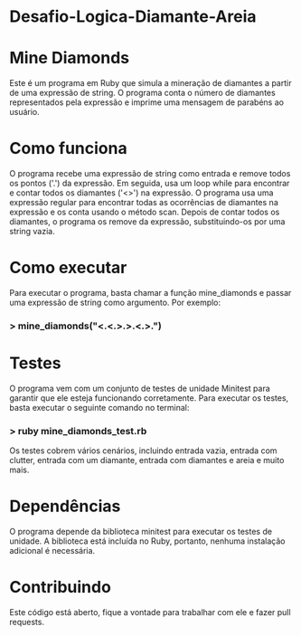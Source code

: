 # Desafio-Logica-Diamante-Areia

<h1> Mine Diamonds </h1>

Este é um programa em Ruby que simula a mineração de diamantes a partir de uma expressão de string. O programa conta o número de diamantes representados pela expressão e imprime uma mensagem de parabéns ao usuário.

<h1> Como funciona</h1>
O programa recebe uma expressão de string como entrada e remove todos os pontos ('.') da expressão. Em seguida, usa um loop while para encontrar e contar todos os diamantes ('<>') na expressão. O programa usa uma expressão regular para encontrar todas as ocorrências de diamantes na expressão e os conta usando o método scan. Depois de contar todos os diamantes, o programa os remove da expressão, substituindo-os por uma string vazia.

<h1> Como executar</h1>
Para executar o programa, basta chamar a função mine_diamonds e passar uma expressão de string como argumento. Por exemplo:

<h3>> mine_diamonds("<.<.>.>.<.>.")</h3>

<h1>Testes</h1>
O programa vem com um conjunto de testes de unidade Minitest para garantir que ele esteja funcionando corretamente. Para executar os testes, basta executar o seguinte comando no terminal:

<h3> > ruby mine_diamonds_test.rb</h3>

Os testes cobrem vários cenários, incluindo entrada vazia, entrada com clutter, entrada com um diamante, entrada com diamantes e areia e muito mais.

<h1>Dependências</h1>
O programa depende da biblioteca minitest para executar os testes de unidade. A biblioteca está incluída no Ruby, portanto, nenhuma instalação adicional é necessária.

<h1>Contribuindo</h1>
Este código está aberto, fique a vontade para trabalhar com ele e fazer pull requests.
